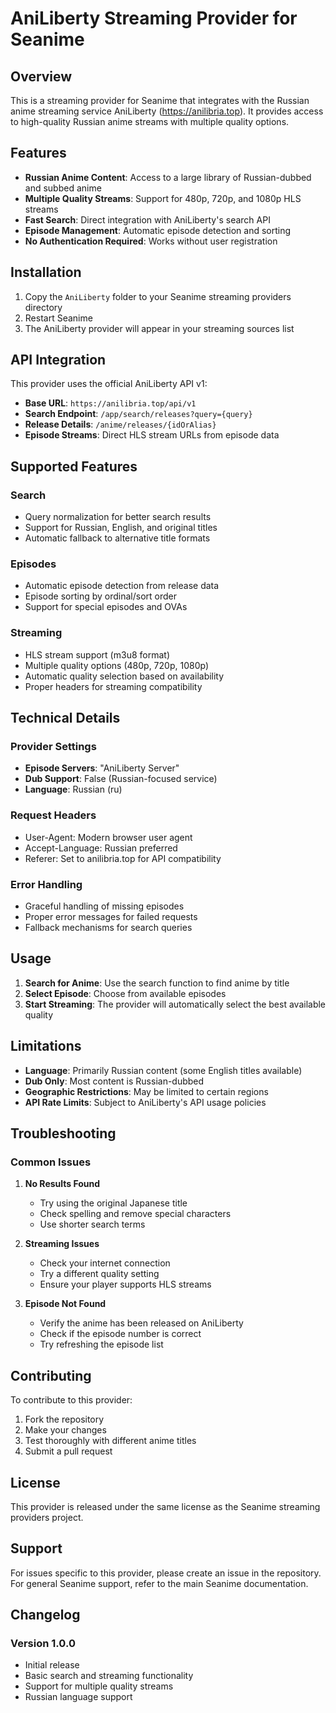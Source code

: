 # AniLiberty Streaming Provider for Seanime

## Overview

This is a streaming provider for Seanime that integrates with the Russian anime streaming service AniLiberty (https://anilibria.top). It provides access to high-quality Russian anime streams with multiple quality options.

## Features

- **Russian Anime Content**: Access to a large library of Russian-dubbed and subbed anime
- **Multiple Quality Streams**: Support for 480p, 720p, and 1080p HLS streams
- **Fast Search**: Direct integration with AniLiberty's search API
- **Episode Management**: Automatic episode detection and sorting
- **No Authentication Required**: Works without user registration

## Installation

1. Copy the `AniLiberty` folder to your Seanime streaming providers directory
2. Restart Seanime
3. The AniLiberty provider will appear in your streaming sources list

## API Integration

This provider uses the official AniLiberty API v1:

- **Base URL**: `https://anilibria.top/api/v1`
- **Search Endpoint**: `/app/search/releases?query={query}`
- **Release Details**: `/anime/releases/{idOrAlias}`
- **Episode Streams**: Direct HLS stream URLs from episode data

## Supported Features

### Search
- Query normalization for better search results
- Support for Russian, English, and original titles
- Automatic fallback to alternative title formats

### Episodes
- Automatic episode detection from release data
- Episode sorting by ordinal/sort order
- Support for special episodes and OVAs

### Streaming
- HLS stream support (m3u8 format)
- Multiple quality options (480p, 720p, 1080p)
- Automatic quality selection based on availability
- Proper headers for streaming compatibility

## Technical Details

### Provider Settings
- **Episode Servers**: "AniLiberty Server"
- **Dub Support**: False (Russian-focused service)
- **Language**: Russian (ru)

### Request Headers
- User-Agent: Modern browser user agent
- Accept-Language: Russian preferred
- Referer: Set to anilibria.top for API compatibility

### Error Handling
- Graceful handling of missing episodes
- Proper error messages for failed requests
- Fallback mechanisms for search queries

## Usage

1. **Search for Anime**: Use the search function to find anime by title
2. **Select Episode**: Choose from available episodes
3. **Start Streaming**: The provider will automatically select the best available quality

## Limitations

- **Language**: Primarily Russian content (some English titles available)
- **Dub Only**: Most content is Russian-dubbed
- **Geographic Restrictions**: May be limited to certain regions
- **API Rate Limits**: Subject to AniLiberty's API usage policies

## Troubleshooting

### Common Issues

1. **No Results Found**
   - Try using the original Japanese title
   - Check spelling and remove special characters
   - Use shorter search terms

2. **Streaming Issues**
   - Check your internet connection
   - Try a different quality setting
   - Ensure your player supports HLS streams

3. **Episode Not Found**
   - Verify the anime has been released on AniLiberty
   - Check if the episode number is correct
   - Try refreshing the episode list

## Contributing

To contribute to this provider:

1. Fork the repository
2. Make your changes
3. Test thoroughly with different anime titles
4. Submit a pull request

## License

This provider is released under the same license as the Seanime streaming providers project.

## Support

For issues specific to this provider, please create an issue in the repository. For general Seanime support, refer to the main Seanime documentation.

## Changelog

### Version 1.0.0
- Initial release
- Basic search and streaming functionality
- Support for multiple quality streams
- Russian language support 